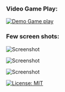 

### Video Game Play: 

[![Demo Game play](https://img.youtube.com/vi/zOBioOvw350/maxresdefault.jpg)](https://www.youtube.com/watch?v=zOBioOvw350)


### Few screen shots:
![Screenshot](https://cloud.githubusercontent.com/assets/1513287/23868380/7dd12f94-081f-11e7-808d-645da510d1e9.png)

![Screenshot](https://cloud.githubusercontent.com/assets/1513287/23958201/99a6b134-09a1-11e7-95ea-d3c5f228b4e4.png)

![Screenshot](https://cloud.githubusercontent.com/assets/1513287/23958247/c1fbbe54-09a1-11e7-8c4b-4436fd548633.png)




[![License: MIT](https://img.shields.io/badge/License-MIT-yellow.svg)](https://opensource.org/licenses/MIT)